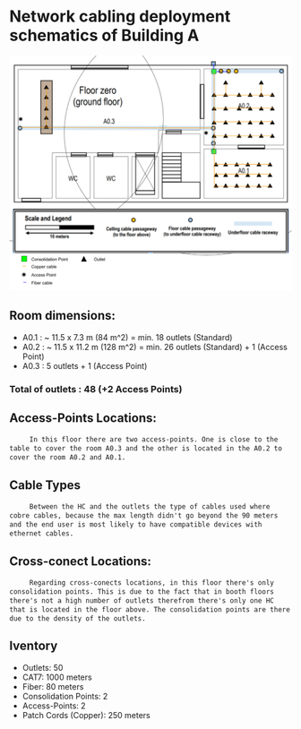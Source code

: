 Network cabling deployment schematics of Building A
======================================================

![Floor 0](piso0.png "Floor Zero")


## Room dimensions:

- A0.1 : ~ 11.5 x 7.3 m (84 m^2) = min. 18 outlets (Standard)
- A0.2 : ~ 11.5 x 11.2 m (128 m^2) = min. 26 outlets (Standard) + 1 (Access Point)
- A0.3 : 5 outlets + 1 (Access Point)
  
### Total of outlets : 48 (+2 Access Points)

## Access-Points Locations:
         
         In this floor there are two access-points. One is close to the table to cover the room A0.3 and the other is located in the A0.2 to cover the room A0.2 and A0.1.

## Cable Types

         Between the HC and the outlets the type of cables used where cobre cables, because the max length didn't go beyond the 90 meters and the end user is most likely to have compatible devices with ethernet cables.

## Cross-conect Locations:

         Regarding cross-conects locations, in this floor there's only consolidation points. This is due to the fact that in booth floors there's not a high number of outlets therefrom there's only one HC that is located in the floor above. The consolidation points are there due to the density of the outlets.

## Iventory
- Outlets: 50
- CAT7: 1000 meters
- Fiber: 80 meters
- Consolidation Points: 2
- Access-Points: 2
- Patch Cords (Copper): 250 meters 


        

            



